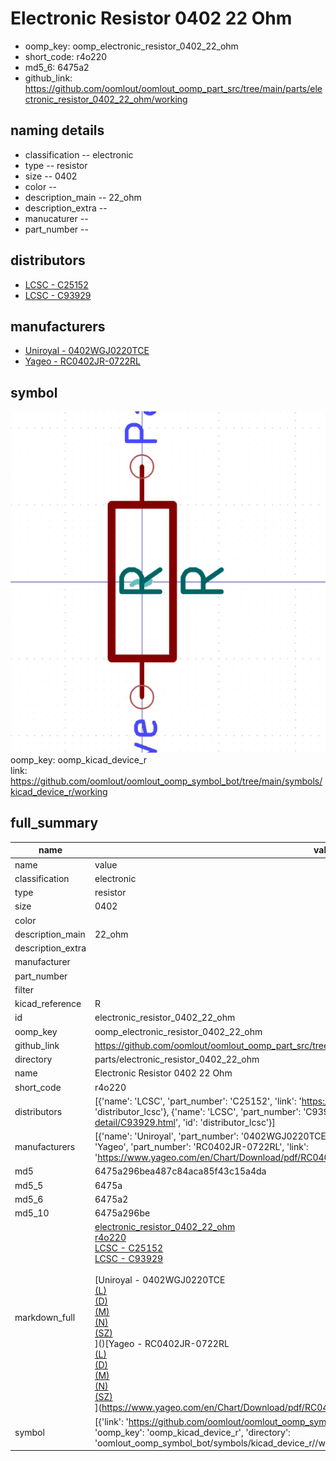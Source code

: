 # Electronic Resistor 0402 22 Ohm

  
* oomp_key: oomp_electronic_resistor_0402_22_ohm 
* short_code: r4o220
* md5_6: 6475a2  
* github_link: https://github.com/oomlout/oomlout_oomp_part_src/tree/main/parts/electronic_resistor_0402_22_ohm/working  
## naming details
* classification -- electronic
* type -- resistor
* size -- 0402
* color -- 
* description_main -- 22_ohm
* description_extra -- 
* manucaturer -- 
* part_number -- 

## distributors
* [LCSC - C25152](https://lcsc.com/product-detail/C25152.html)  
* [LCSC - C93929](https://lcsc.com/product-detail/C93929.html)  

## manufacturers
* [Uniroyal - 0402WGJ0220TCE]()  
* [Yageo - RC0402JR-0722RL](https://www.yageo.com/en/Chart/Download/pdf/RC0402JR-0722RL)  

## symbol

![](symbol/0/working/working_600.png)  
oomp_key: oomp_kicad_device_r  
link: https://github.com/oomlout/oomlout_oomp_symbol_bot/tree/main/symbols/kicad_device_r/working  


## full_summary
| name | value | 
| --- | --- | 
| name | value | 
| classification | electronic | 
| type | resistor | 
| size | 0402 | 
| color |  | 
| description_main | 22_ohm | 
| description_extra |  | 
| manufacturer |  | 
| part_number |  | 
| filter |  | 
| kicad_reference | R | 
| id | electronic_resistor_0402_22_ohm | 
| oomp_key | oomp_electronic_resistor_0402_22_ohm | 
| github_link | https://github.com/oomlout/oomlout_oomp_part_src/tree/main/parts/electronic_resistor_0402_22_ohm/working | 
| directory | parts/electronic_resistor_0402_22_ohm | 
| name | Electronic Resistor 0402 22 Ohm | 
| short_code | r4o220 | 
| distributors | [{'name': 'LCSC', 'part_number': 'C25152', 'link': 'https://lcsc.com/product-detail/C25152.html', 'id': 'distributor_lcsc'}, {'name': 'LCSC', 'part_number': 'C93929', 'link': 'https://lcsc.com/product-detail/C93929.html', 'id': 'distributor_lcsc'}] | 
| manufacturers | [{'name': 'Uniroyal', 'part_number': '0402WGJ0220TCE', 'link': '', 'id': 'manufacturer_uniroyal'}, {'name': 'Yageo', 'part_number': 'RC0402JR-0722RL', 'link': 'https://www.yageo.com/en/Chart/Download/pdf/RC0402JR-0722RL', 'id': 'manufacturer_yageo'}] | 
| md5 | 6475a296bea487c84aca85f43c15a4da | 
| md5_5 | 6475a | 
| md5_6 | 6475a2 | 
| md5_10 | 6475a296be | 
| markdown_full | [electronic_resistor_0402_22_ohm](https://github.com/oomlout/oomlout_oomp_part_src/tree/main/parts/electronic_resistor_0402_22_ohm/working)<br>[r4o220](https://github.com/oomlout/oomlout_oomp_part_src/tree/main/parts/electronic_resistor_0402_22_ohm/working)<br>[LCSC - C25152<br>](https://lcsc.com/product-detail/C25152.html)[LCSC - C93929<br>](https://lcsc.com/product-detail/C93929.html)<br>[Uniroyal - 0402WGJ0220TCE<br>[(L)<br>](https://www.lcsc.com/search?q=0402WGJ0220TCE)[(D)<br>](https://www.digikey.com/en/products?,keywords=0402WGJ0220TCE)[(M)<br>](https://www.mouser.com/Search/Refine?Keyword=0402WGJ0220TCE)[(N)<br>](https://www.newark.com/search?st=0402WGJ0220TCE)[(SZ)<br>](https://so.szlcsc.com/global.html?k=0402WGJ0220TCE)]()[Yageo - RC0402JR-0722RL<br>[(L)<br>](https://www.lcsc.com/search?q=RC0402JR-0722RL)[(D)<br>](https://www.digikey.com/en/products?,keywords=RC0402JR-0722RL)[(M)<br>](https://www.mouser.com/Search/Refine?Keyword=RC0402JR-0722RL)[(N)<br>](https://www.newark.com/search?st=RC0402JR-0722RL)[(SZ)<br>](https://so.szlcsc.com/global.html?k=RC0402JR-0722RL)](https://www.yageo.com/en/Chart/Download/pdf/RC0402JR-0722RL) | 
| symbol | [{'link': 'https://github.com/oomlout/oomlout_oomp_symbol_bot/tree/main/symbols/kicad_device_r', 'oomp_key': 'oomp_kicad_device_r', 'directory': 'oomlout_oomp_symbol_bot/symbols/kicad_device_r//working/working.kicad_sym'}] | 
